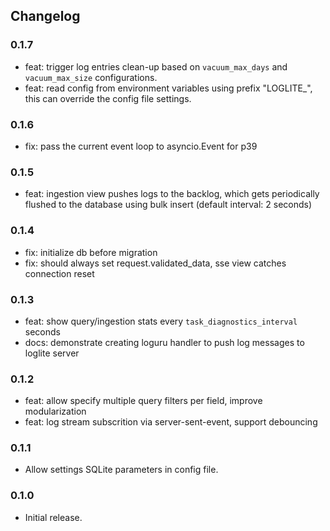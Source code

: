 ## Changelog

### 0.1.7

- feat: trigger log entries clean-up based on `vacuum_max_days` and `vacuum_max_size` configurations.
- feat: read config from environment variables using prefix "LOGLITE_", this can override the config file settings.

### 0.1.6

- fix: pass the current event loop to asyncio.Event for p39

### 0.1.5

- feat: ingestion view pushes logs to the backlog, which gets periodically flushed to the database using bulk insert (default interval: 2 seconds)

### 0.1.4

- fix: initialize db before migration
- fix: should always set request.validated_data, sse view catches connection reset

### 0.1.3

- feat: show query/ingestion stats every `task_diagnostics_interval` seconds
- docs: demonstrate creating loguru handler to push log messages to loglite server

### 0.1.2

- feat: allow specify multiple query filters per field, improve modularization
- feat: log stream subscrition via server-sent-event, support debouncing

### 0.1.1

- Allow settings SQLite parameters in config file.

### 0.1.0

- Initial release.
